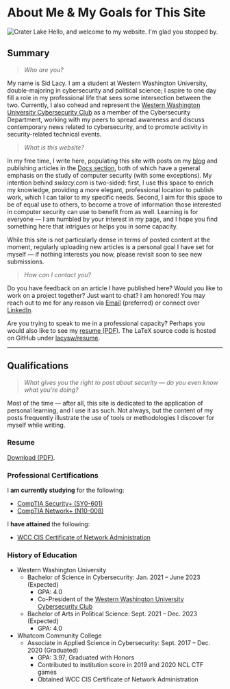 # About Me & My Goals for This Site
![Crater Lake](/img/craterLake.jpg "Crater Lake, OR; shot by me in the summer of 2021")
Hello, and welcome to my website. I'm glad you stopped by.

## Summary

> *Who are you?*

My name is Sid Lacy. I am a student at Western Washington University, double-majoring in cybersecurity and political science; I aspire to one day fill a role in my professional life that sees some intersection between the two. Currently, I also cohead and represent the [Western Washington University Cybersecurity Club](https://wwucyber.com) as a member of the Cybersecurity Department, working with my peers to spread awareness and discuss contemporary news related to cybersecurity, and to promote activity in security-related technical events.

> *What is this website?*

In my free time, I write here, populating this site with posts on my [blog](/blog) and publishing articles in the [Docs section](/docs), both of which have a general emphasis on the study of computer security (with some exceptions). My intention behind *swlacy.com* is two-sided: first, I use this space to enrich my knowledge, providing a more elegant, professional location to publish work, which I can tailor to my specific needs. Second, I aim for this space to be of equal use to others, to become a trove of information those interested in computer security can use to benefit from as well. Learning is for everyone — I am humbled by your interest in my page, and I hope you find something here that intrigues or helps you in some capacity.

While this site is not particularly dense in terms of posted content at the moment, regularly uploading new articles is a personal goal I have set for myself — if nothing interests you now, please revisit soon to see new submissions.

> *How can I contact you?*

Do you have feedback on an article I have published here? Would you like to work on a project together? Just want to chat? I am honored! You may reach out to me for any reason via [Email](mailto:contact@swlacy.com?subject=Hello!) (preferred) or connect over [LinkedIn](https://www.linkedin.com/in/lacysw/).

Are you trying to speak to me in a professional capacity? Perhaps you would also like to see my [resume (PDF)](/resume.pdf). The LaTeX source code is hosted on GitHub under [lacysw/resume](https://github.com/lacysw/resume/blob/main/resume.tex).

---

## Qualifications
> *What gives you the right to post about security — do you even know what you're doing?*

Most of the time — after all, this site is dedicated to the application of personal learning, and I use it as such. Not always, but the content of my posts frequently illustrate the use of tools or methodologies I discover for myself while writing.

### Resume
[Download (PDF)](/resume.pdf).

### Professional Certifications

I **am currently studying** for the following:
- [CompTIA Security+ (SY0-601)](https://www.comptia.org/certifications/security)
- [CompTIA Network+ (N10-008)](https://www.comptia.org/certifications/network)

I **have attained** the following:
- [WCC CIS Certificate of Network Administration](https://www.whatcom.edu/academics/degrees-certificates/computer-information-systems/degrees-certificates#Cert_CIS%20-%20network%20administration)

### History of Education

- Western Washington University
  - Bachelor of Science in Cybersecurity: Jan. 2021 – June 2023 (Expected)
    - GPA: 4.0
    - Co-President of the [Western Washington University Cybersecurity Club](https://wwucyber.com)
  - Bachelor of Arts in Political Science: Sept. 2021 – Dec. 2023 (Expected)
    - GPA: 4.0
- Whatcom Community College
  - Associate in Applied Science in Cybersecurity: Sept. 2017 – Dec. 2020 (Graduated)
    - GPA: 3.97; Graduated with Honors
    - Contributed to institution score in 2019 and 2020 NCL CTF games
    - Obtained WCC CIS Certificate of Network Administration